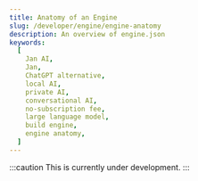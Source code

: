 ```yaml
---
title: Anatomy of an Engine
slug: /developer/engine/engine-anatomy
description: An overview of engine.json
keywords:
  [
    Jan AI,
    Jan,
    ChatGPT alternative,
    local AI,
    private AI,
    conversational AI,
    no-subscription fee,
    large language model,
    build engine,
    engine anatomy,
  ]
---
```


:::caution
This is currently under development.
:::
